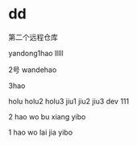 # dd
第二个远程仓库

yandong1hao lllll

2号 wandehao

3hao

holu
holu2
holu3
jiu1
jiu2
jiu3
dev 111

2 hao wo bu xiang yibo

1 hao wo lai jia yibo

